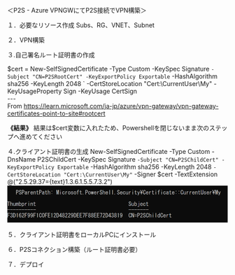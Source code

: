 ＜P2S - Azure VPNGWにてP2S接続でVPN構築＞

１．必要なリソース作成
Subs、RG、VNET、Subnet

２．VPN構築

３.自己署名ルート証明書の作成

$cert = New-SelfSignedCertificate -Type Custom -KeySpec Signature `
-Subject "CN=P2SRootCert" -KeyExportPolicy Exportable `
-HashAlgorithm sha256 -KeyLength 2048 `
-CertStoreLocation "Cert:\CurrentUser\My" -KeyUsageProperty Sign -KeyUsage CertSign
<br>---
<br>From <https://learn.microsoft.com/ja-jp/azure/vpn-gateway/vpn-gateway-certificates-point-to-site#rootcert> 

**《結果》**
結果は$cert変数に入れたため、Powershellを閉じないまま次のステップへ進めてください

４.クライアント証明書の生成
New-SelfSignedCertificate -Type Custom -DnsName P2SChildCert -KeySpec Signature `
-Subject "CN=P2SChildCert" -KeyExportPolicy Exportable `
-HashAlgorithm sha256 -KeyLength 2048 `
-CertStoreLocation "Cert:\CurrentUser\My" `
-Signer $cert -TextExtension @("2.5.29.37={text}1.3.6.1.5.5.7.3.2")
<br>![Alt text](./images/image7.png)

５．クライアント証明書をローカルPCにインストール

６．P2Sコネクション構築（ルート証明書必要）

７．デプロイ
